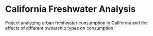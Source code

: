 # California Freshwater Analysis
Project analyzing urban freshwater consumption in California and the effects of different ownership types on consumption.
